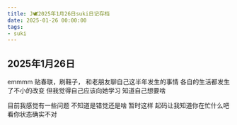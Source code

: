 ```yaml
---
title: J🕊️2025年1月26日suki日记存档
date: 2025-01-26 00:00:00
tags:
- suki
---
```


## 2025年1月26日

emmmm
贴春联，刷鞋子，
和老朋友聊自己这半年发生的事情
各自的生活都发生了不小的改变
但我觉得自己应该向她学习
知道自己想要啥

目前我感觉有一些问题
不知道是错觉还是啥
暂时这样
起码让我知道你在忙什么吧
看你状态确实不对
